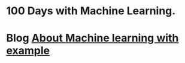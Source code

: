 # 100 Days with Machine Learning. 
# Blog <a href=" https://medium.com/@komalsingh161297/about-machine-learning-with-example-81365b6a7af7"> About Machine learning with example </a>
